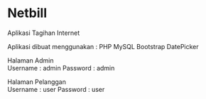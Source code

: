 # Netbill
Aplikasi Tagihan Internet

Aplikasi dibuat menggunakan :
PHP
MySQL
Bootstrap
DatePicker

Halaman Admin<br/>
Username : admin Password : admin

Halaman Pelanggan<br/>
Username : user Password : user
